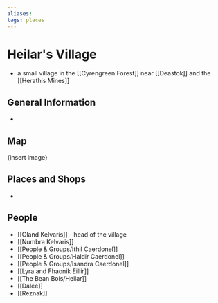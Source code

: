 ```yaml
---
aliases: 
tags: places
---
```


# Heilar's Village

- a small village in the [[Cyrengreen Forest]] near [[Deastok]] and the [[Herathis Mines]]


## General Information
-  

## Map
{insert image}

## Places and Shops
- 

## People
- [[Oland Kelvaris]] - head of the village
- [[Numbra Kelvaris]]
- [[People & Groups/Ithil Caerdonel]]
- [[People & Groups/Haldir Caerdonel]]
- [[People & Groups/Isandra Caerdonel]]
- [[Lyra and Fhaonik Eillir]]
- [[The Bean Bois/Heilar]]
- [[Dalee]]
- [[Reznak]]